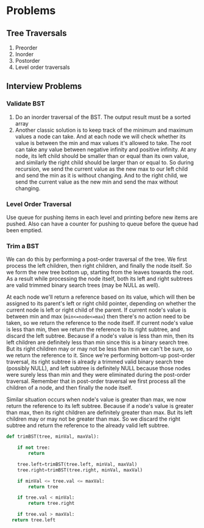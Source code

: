# Problems

## Tree Traversals

1. Preorder
2. Inorder
3. Postorder
4. Level order traversals

## Interview Problems

### Validate BST

1. Do an inorder traversal of the BST. The output result must be a sorted array
2. Another classic solution is to keep track of the minimum and maximum values a node can take. And at each node we will check whether its value is between the min and max values it's allowed to take. The root can take any value between negative infinity and positive infinity. At any node, its left child should be smaller than or equal than its own value, and similarly the right child should be larger than or equal to. So during recursion, we send the current value as the new max to our left child and send the min as it is without changing. And to the right child, we send the current value as the new min and send the max without changing.

### Level Order Traversal

Use queue for pushing items in each level and printing before new items are pushed. Also can have a counter for pushing to queue before the queue had been emptied.

### Trim a BST

We can do this by performing a post-order traversal of the tree. We first process the left children, then right children, and finally the node itself. So we form the new tree bottom up, starting from the leaves towards the root. As a result while processing the node itself, both its left and right subtrees are valid trimmed binary search trees (may be NULL as well).

At each node we'll return a reference based on its value, which will then be assigned to its parent's left or right child pointer, depending on whether the current node is left or right child of the parent. If current node's value is between min and max (`min<=node<=max`) then there's no action need to be taken, so we return the reference to the node itself. If current node's value is less than min, then we return the reference to its right subtree, and discard the left subtree. Because if a node's value is less than min, then its left children are definitely less than min since this is a binary search tree. But its right children may or may not be less than min we can't be sure, so we return the reference to it. Since we're performing bottom-up post-order traversal, its right subtree is already a trimmed valid binary search tree (possibly NULL), and left subtree is definitely NULL because those nodes were surely less than min and they were eliminated during the post-order traversal. Remember that in post-order traversal we first process all the children of a node, and then finally the node itself.

Similar situation occurs when node's value is greater than max, we now return the reference to its left subtree. Because if a node's value is greater than max, then its right children are definitely greater than max. But its left children may or may not be greater than max. So we discard the right subtree and return the reference to the already valid left subtree.

```python
def trimBST(tree, minVal, maxVal):

    if not tree:
        return

    tree.left=trimBST(tree.left, minVal, maxVal)
    tree.right=trimBST(tree.right, minVal, maxVal)

    if minVal <= tree.val <= maxVal:
        return tree

    if tree.val < minVal:
        return tree.right

    if tree.val > maxVal:
  return tree.left
```
